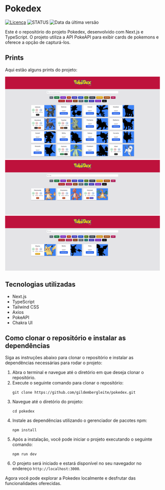 # Pokedex

[![Licença](https://img.shields.io/badge/licença-MIT-blue.svg)](https://opensource.org/licenses/MIT)
![STATUS](https://img.shields.io/badge/status-em%20desenvolvimento-green.svg)
![Data da última versão](https://img.shields.io/badge/última%20versão-agosto-blueviolet.svg)

Este é o repositório do projeto Pokedex, desenvolvido com Next.js e TypeScript. O projeto utiliza a API PokeAPI para exibir cards de pokemons e oferece a opção de capturá-los.

## Prints

Aqui estão alguns prints do projeto:

![Print 1](./public/prints/print1.png)
![Print 2](./public/prints/print2.png)
![Print 3](./public/prints/print3.png)

## Tecnologias utilizadas

- Next.js
- TypeScript
- Tailwind CSS
- Axios
- PokeAPI
- Chakra UI

## Como clonar o repositório e instalar as dependências

Siga as instruções abaixo para clonar o repositório e instalar as dependências necessárias para rodar o projeto:

1. Abra o terminal e navegue até o diretório em que deseja clonar o repositório.
2. Execute o seguinte comando para clonar o repositório:
   ```
   git clone https://github.com/gildembergleite/pokedex.git
   ```
3. Navegue até o diretório do projeto:
   ```
   cd pokedex
   ```
4. Instale as dependências utilizando o gerenciador de pacotes npm:
   ```
   npm install
   ```
5. Após a instalação, você pode iniciar o projeto executando o seguinte comando:
   ```
   npm run dev
   ```
6. O projeto será iniciado e estará disponível no seu navegador no endereço `http://localhost:3000`.

Agora você pode explorar a Pokedex localmente e desfrutar das funcionalidades oferecidas.